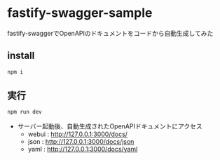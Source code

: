 # fastify-swagger-sample

fastify-swaggerでOpenAPIのドキュメントをコードから自動生成してみた

## install

```sh
npm i
```

## 実行

```sh
npm run dev
```

- サーバー起動後、自動生成されたOpenAPIドキュメントにアクセス
  - webui : <http://127.0.0.1:3000/docs/>
  - json : <http://127.0.0.1:3000/docs/json>
  - yaml : <http://127.0.0.1:3000/docs/yaml>
